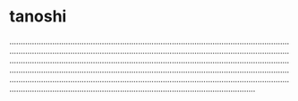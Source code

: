 # tanoshi

.........................................................................................................................................................................................................................................................................................................................................................................................................................................................................................................................................................................................................................................................................................................................................................